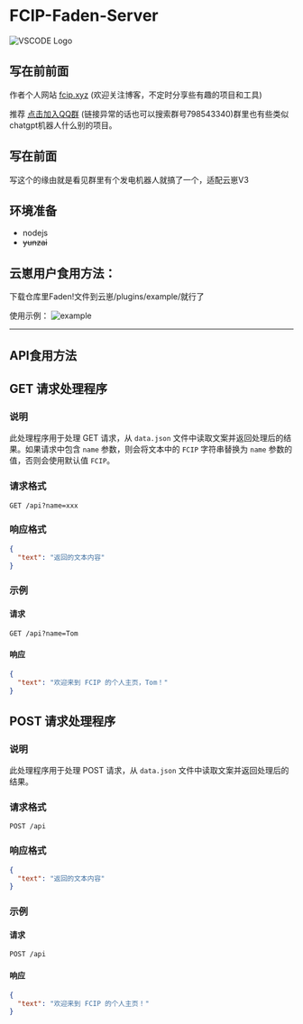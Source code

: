 # FCIP-Faden-Server

   ![VSCODE Logo](https://github.com/Pretend-to/Faden_api_server/blob/main/github/logo.gif?raw=true)

## 写在前前面

作者个人网站 [fcip.xyz](https://fcip.xyz) (欢迎关注博客，不定时分享些有趣的项目和工具)

推荐 [点击加入QQ群](http://qm.qq.com/cgi-bin/qm/qr?_wv=1027&k=BPVotGnSlCdy9AWXKSw4WlY6XjgJ2Z7O&authKey=4Obq%2FxNAuF7qL3z96uXMoV8KqxiSbtTCbEjYIer38ZW6%2F%2BERcJMTg90BhGRh2iQJ&noverify=0&group_code=798543340) (链接异常的话也可以搜索群号798543340)群里也有些类似chatgpt机器人什么别的项目。
## 写在前面
写这个的缘由就是看见群里有个发电机器人就搞了一个，适配云崽V3


## 环境准备
* nodejs
* ~~yunzai~~

## 云崽用户食用方法：

下载仓库里Faden!文件到云崽/plugins/example/就行了

使用示例：
 ![example](https://github.com/Pretend-to/Faden_api_server/blob/main/github/example.png?raw=true)
 
-----

## API食用方法

## GET 请求处理程序

### 说明

此处理程序用于处理 GET 请求，从 `data.json` 文件中读取文案并返回处理后的结果。如果请求中包含 `name` 参数，则会将文本中的 `FCIP` 字符串替换为 `name` 参数的值，否则会使用默认值 `FCIP`。

### 请求格式

```
GET /api?name=xxx
```

### 响应格式

```json
{
  "text": "返回的文本内容"
}
```

### 示例

#### 请求

```
GET /api?name=Tom
```

#### 响应

```json
{
  "text": "欢迎来到 FCIP 的个人主页，Tom！"
}
```


## POST 请求处理程序

### 说明

此处理程序用于处理 POST 请求，从 `data.json` 文件中读取文案并返回处理后的结果。

### 请求格式

```
POST /api
```

### 响应格式

```json
{
  "text": "返回的文本内容"
}
```

### 示例

#### 请求

```
POST /api
```

#### 响应

```json
{
  "text": "欢迎来到 FCIP 的个人主页！"
}
```
